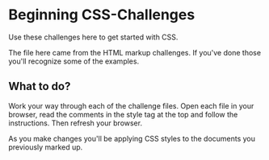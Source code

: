 # Beginning CSS-Challenges
 
Use these challenges here to get started with CSS. 

The file here came from the HTML markup challenges. If you've done those you'll recognize some of the examples. 

## What to do?

Work your way through each of the challenge files. Open each file in your browser, read the comments in the style tag at the top and follow the instructions. Then refresh your browser. 

As you make changes you'll be applying CSS styles to the documents you previously marked up. 

